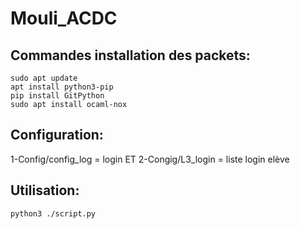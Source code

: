 # Mouli_ACDC
## Commandes installation des packets: 
```
sudo apt update
apt install python3-pip
pip install GitPython
sudo apt install ocaml-nox
```

## Configuration:
1-Config/config_log = login ET
2-Congig/L3_login = liste login elève

## Utilisation:
```
python3 ./script.py
```
